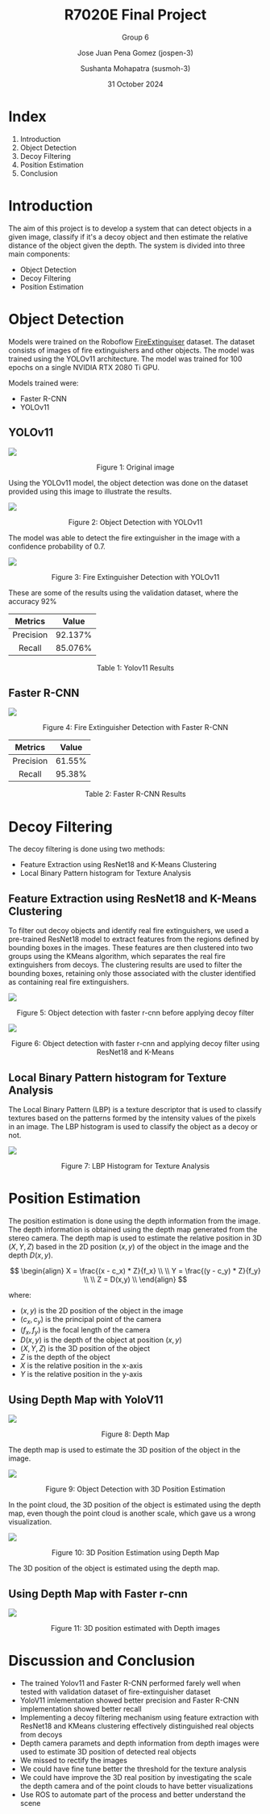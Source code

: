 <h1 style="text-align: center"> R7020E Final Project </h1>

<p style="text-align: center"> Group 6</p>
<p style="text-align: center"> Jose Juan Pena Gomez (jospen-3)</p>
<p style="text-align: center"> Sushanta Mohapatra (susmoh-3)</p>
<p style="text-align: center"> 31 October 2024</p>

# Index

1. Introduction
2. Object Detection
3. Decoy Filtering
4. Position Estimation
5. Conclusion


# Introduction

The aim of this project is to develop a system that can detect objects in a given image, classify if it's a decoy object and then estimate the relative distance of the object given the depth. The system is divided into three main components: 

- Object Detection
- Decoy Filtering
- Position Estimation


# Object Detection

Models were trained on the Roboflow [FireExtinguiser](https://universe.roboflow.com/fire-extinguisher/) dataset. The dataset consists of images of fire extinguishers and other objects. The model was trained using the YOLOv11 architecture. The model was trained for 100 epochs on a single NVIDIA RTX 2080 Ti GPU. 

Models trained were:
- Faster R-CNN
- YOLOv11


## YOLOv11


![](img/yolov11_experiment/img0/color_image.png)
<p style="text-align: center"> Figure 1: Original image</p>

Using the YOLOv11 model, the object detection was done on the dataset provided using this image to illustrate the results.

![](img/yolov11_experiment/img0/detections.png)
<p style="text-align: center"> Figure 2: Object Detection with YOLOv11</p>

The model was able to detect the fire extinguisher in the image with a confidence probability of $0.7$.


![](../models/yolo_v11_extinguiser/val_batch2_pred.jpg)
<p style="text-align: center"> Figure 3: Fire Extinguisher Detection with YOLOv11</p>

These are some of the results using the validation dataset, where the accuracy 92%

|  Metrics  |  Value  |
| :-------: | :-----: |
| Precision | 92.137% |
|  Recall   | 85.076% |
<p style="text-align: center">Table 1: Yolov11 Results</p>
 
## Faster R-CNN

![](img/faster_rcnn_experiment/validation_image.png)
<p style="text-align: center"> Figure 4: Fire Extinguisher Detection with Faster R-CNN</p>

|  Metrics  | Value  |
| :-------: | :----: |
| Precision | 61.55% |
|  Recall   | 95.38% |
<p style="text-align: center">Table 2: Faster R-CNN Results</p>

# Decoy Filtering

The decoy filtering is done using two methods:
- Feature Extraction using ResNet18 and K-Means Clustering
- Local Binary Pattern histogram for Texture Analysis

## Feature Extraction using ResNet18 and K-Means Clustering

To filter out decoy objects and identify real fire extinguishers, we used a pre-trained ResNet18 model to extract features from the regions defined by bounding boxes in the images. These features are then clustered into two groups using the KMeans algorithm, which separates the real fire extinguishers from decoys. The clustering results are used to filter the bounding boxes, retaining only those associated with the cluster identified as containing real fire extinguishers. 

![](img/faster_rcnn_experiment/without_decoy_filter.png) 
<p style="text-align: center"> Figure 5: Object detection with faster r-cnn before applying decoy filter</p>

![](img/faster_rcnn_experiment/with_decoy_filter.png) 
<p style="text-align: center"> Figure 6: Object detection with faster r-cnn and applying decoy filter using ResNet18 and K-Means</p>


## Local Binary Pattern histogram for Texture Analysis

The Local Binary Pattern (LBP) is a texture descriptor that is used to classify textures based on the patterns formed by the intensity values of the pixels in an image. 
The LBP histogram is used to classify the object as a decoy or not.

![](img/yolov11_experiment/img0/lbp_hist.png)
<p style="text-align: center"> Figure 7: LBP Histogram for Texture Analysis</p>


# Position Estimation

The position estimation is done using the depth information from the image. The depth information is obtained using the depth map generated from the stereo camera. 
The depth map is used to estimate the relative position in 3D $(X,Y,Z)$ based in the 2D position $(x,y)$ of the object in the image and the depth $D(x,y)$.

$$
\begin{align}
X = \frac{(x - c_x) * Z}{f_x} \\ \\
Y = \frac{(y - c_y) * Z}{f_y} \\ \\
Z = D(x,y) \\
\end{align}
$$

where:
- $(x,y)$ is the 2D position of the object in the image
- $(c_x, c_y)$ is the principal point of the camera
- $(f_x, f_y)$ is the focal length of the camera
- $D(x,y)$ is the depth of the object at position $(x,y)$
- $(X,Y,Z)$ is the 3D position of the object
- $Z$ is the depth of the object
- $X$ is the relative position in the x-axis
- $Y$ is the relative position in the y-axis

## Using Depth Map with YoloV11

![](img/yolov11_experiment/img0/depth_image.png)
<p style="text-align: center"> Figure 8: Depth Map</p>

The depth map is used to estimate the 3D position of the object in the image.

![](img/yolov11_experiment/img0/detection_with_3D_positions.png)
<p style="text-align: center"> Figure 9: Object Detection with 3D Position Estimation</p>

In the point cloud, the 3D position of the object is estimated using the depth map, even though the point cloud is
another scale, which gave us a wrong visualization.

![](img/yolov11_experiment/img0/3D_position.png)
<p style="text-align: center"> Figure 10: 3D Position Estimation using Depth Map</p>

The 3D position of the object is estimated using the depth map.

## Using Depth Map with Faster r-cnn

![](img/faster_rcnn_experiment/with_decoy_filtering_and_3d_pos.png) 
<p style="text-align: center"> Figure 11: 3D position estimated with Depth images</p>


# Discussion and Conclusion

- The trained Yolov11 and Faster R-CNN performed farely well when tested with validation dataset of fire-extinguisher dataset
- YoloV11 imlementation showed better precision and Faster R-CNN implementation showed better recall
- Implementing a decoy filtering mechanism using feature extraction with ResNet18 and KMeans clustering effectively distinguished real objects from decoys
- Depth camera paramets and depth information from depth images were used to estimate 3D position of detected real objects
- We missed to rectify the images
- We could have fine tune better the threshold for the texture analysis
- We could have improve the 3D real position by investigating the scale the depth camera and of the point clouds to have better visualizations
- Use ROS to automate part of the process and better understand the scene
